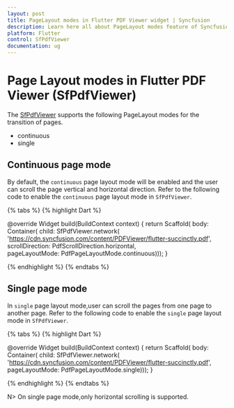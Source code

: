 ```yaml
---
layout: post
title: PageLayout modes in Flutter PDF Viewer widget | Syncfusion
description: Learn here all about PageLayout modes feature of Syncfusion Flutter PDF Viewer (SfPdfViewer) widget and more.
platform: Flutter
control: SfPdfViewer
documentation: ug
---
```


# Page Layout modes in Flutter PDF Viewer (SfPdfViewer)

The [SfPdfViewer](https://pub.dev/documentation/syncfusion_flutter_pdfviewer/latest/pdfviewer/SfPdfViewer-class.html) supports the following PageLayout modes for the transition of pages.

* continuous
* single

## Continuous page mode

By default, the `continuous` page layout mode will be enabled and the user can scroll the page vertical and horizontal direction. Refer to the following code to enable the `continuous` page layout mode in `SfPdfViewer`.

{% tabs %}
{% highlight Dart %}

@override
Widget build(BuildContext context) {
  return Scaffold(
      body: Container(
          child: SfPdfViewer.network(
              'https://cdn.syncfusion.com/content/PDFViewer/flutter-succinctly.pdf',
              scrollDirection: PdfScrollDirection.horizontal,  
              pageLayoutMode: PdfPageLayoutMode.continuous)));
}

{% endhighlight %}
{% endtabs %}

## Single page mode

In `single` page layout mode,user can scroll the pages from one page to another page. Refer to the following code to enable the `single` page layout mode in `SfPdfViewer`.

{% tabs %}
{% highlight Dart %}

@override
Widget build(BuildContext context) {
  return Scaffold(
      body: Container(
          child: SfPdfViewer.network(
              'https://cdn.syncfusion.com/content/PDFViewer/flutter-succinctly.pdf', 
             pageLayoutMode: PdfPageLayoutMode.single)));
}

{% endhighlight %}
{% endtabs %}

N> On single page mode,only horizontal scrolling is supported.
